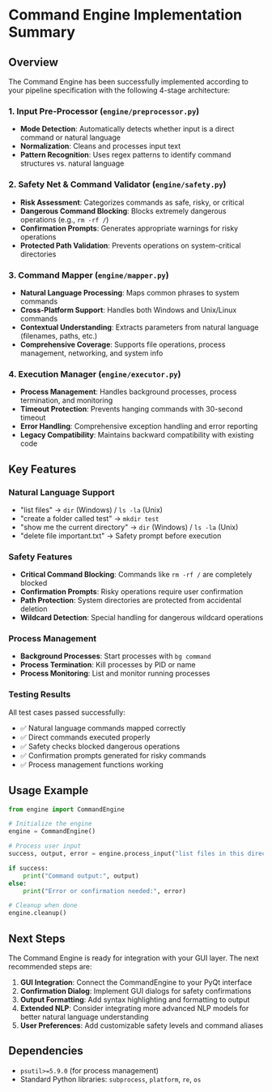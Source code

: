 # Command Engine Implementation Summary

## Overview
The Command Engine has been successfully implemented according to your pipeline specification with the following 4-stage architecture:

### 1. Input Pre-Processor (`engine/preprocessor.py`)
- **Mode Detection**: Automatically detects whether input is a direct command or natural language
- **Normalization**: Cleans and processes input text
- **Pattern Recognition**: Uses regex patterns to identify command structures vs. natural language

### 2. Safety Net & Command Validator (`engine/safety.py`)
- **Risk Assessment**: Categorizes commands as safe, risky, or critical
- **Dangerous Command Blocking**: Blocks extremely dangerous operations (e.g., `rm -rf /`)
- **Confirmation Prompts**: Generates appropriate warnings for risky operations
- **Protected Path Validation**: Prevents operations on system-critical directories

### 3. Command Mapper (`engine/mapper.py`)
- **Natural Language Processing**: Maps common phrases to system commands
- **Cross-Platform Support**: Handles both Windows and Unix/Linux commands
- **Contextual Understanding**: Extracts parameters from natural language (filenames, paths, etc.)
- **Comprehensive Coverage**: Supports file operations, process management, networking, and system info

### 4. Execution Manager (`engine/executor.py`)
- **Process Management**: Handles background processes, process termination, and monitoring
- **Timeout Protection**: Prevents hanging commands with 30-second timeout
- **Error Handling**: Comprehensive exception handling and error reporting
- **Legacy Compatibility**: Maintains backward compatibility with existing code

## Key Features

### Natural Language Support
- "list files" → `dir` (Windows) / `ls -la` (Unix)
- "create a folder called test" → `mkdir test`
- "show me the current directory" → `dir` (Windows) / `ls -la` (Unix)
- "delete file important.txt" → Safety prompt before execution

### Safety Features
- **Critical Command Blocking**: Commands like `rm -rf /` are completely blocked
- **Confirmation Prompts**: Risky operations require user confirmation
- **Path Protection**: System directories are protected from accidental deletion
- **Wildcard Detection**: Special handling for dangerous wildcard operations

### Process Management
- **Background Processes**: Start processes with `bg command`
- **Process Termination**: Kill processes by PID or name
- **Process Monitoring**: List and monitor running processes

### Testing Results
All test cases passed successfully:
- ✅ Natural language commands mapped correctly
- ✅ Direct commands executed properly
- ✅ Safety checks blocked dangerous operations
- ✅ Confirmation prompts generated for risky commands
- ✅ Process management functions working

## Usage Example

```python
from engine import CommandEngine

# Initialize the engine
engine = CommandEngine()

# Process user input
success, output, error = engine.process_input("list files in this directory")

if success:
    print("Command output:", output)
else:
    print("Error or confirmation needed:", error)

# Cleanup when done
engine.cleanup()
```

## Next Steps
The Command Engine is ready for integration with your GUI layer. The next recommended steps are:

1. **GUI Integration**: Connect the CommandEngine to your PyQt interface
2. **Confirmation Dialog**: Implement GUI dialogs for safety confirmations
3. **Output Formatting**: Add syntax highlighting and formatting to output
4. **Extended NLP**: Consider integrating more advanced NLP models for better natural language understanding
5. **User Preferences**: Add customizable safety levels and command aliases

## Dependencies
- `psutil>=5.9.0` (for process management)
- Standard Python libraries: `subprocess`, `platform`, `re`, `os`
